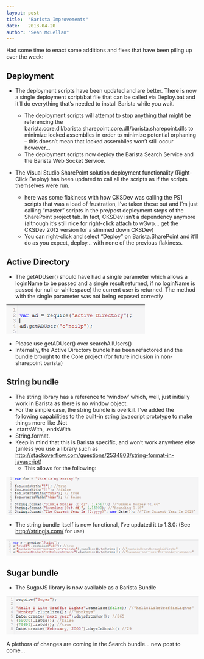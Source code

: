 ```yaml
---
layout: post
title:  "Barista Improvements"
date:   2013-04-20
author: "Sean McLellan"
---
```


Had some time to enact some additions and fixes that have been piling up over the week:
 
Deployment
---
* The deployment scripts have been updated and are better. There is now a single deployment script/bat file that can be called via Deploy.bat and it’ll do everything that’s needed to install Barista while you wait.
  * The deployment scripts will attempt to stop anything that might be referencing the barista.core.dll/barista.sharepoint.core.dll/barista.sharepoint.dlls to minimize locked assemblies in order to minimize potential orphaning – this doesn’t mean that locked assembiles won’t still occur however…
  * The deployment scripts now deploy the Barista Search Service and the Barista Web Socket Service.
 
* The Visual Studio SharePoint solution deployment functionality (Right-Click Deploy) has been updated to call all the scripts as if the scripts themselves were run.
  * here was some flakiness with how CKSDev was calling the PS1 scripts that was a load of frustration, I’ve taken these out and I’m just calling “master” scripts in the pre/post deployment steps of the SharePoint project tab. In fact, CKSDev isn’t a dependency anymore (although it’s still nice for right-click attach to w3wp… get the CKSDev 2012 version for a slimmed down CKSDev)
  * You can right-click and select “Deploy” on Barista.SharePoint and it’ll do as you expect, deploy… with none of the previous flakiness.

Active Directory
---
* The getADUser() should have had a single parameter which allows a loginName to be passed and a single result returned, if no loginName is passed (or null or whitespace) the current user is returned. The method with the single parameter was not being exposed correctly

![alt text](/img/2013-04-20-barista-improvements-01.png "getADUser()")

  * Please use getADUser(<loginName>) over searchAllUsers(<loginName>)
  * Internally, the Active Directory bundle has been refactored and the bundle brought to the Core project (for future inclusion in non-sharepoint barista)
 
String bundle
---
* The string library has a reference to ‘window’ which, well, just initially work in Barista as there is no window object.
* For the simple case, the string bundle is overkill. I’ve added the following capabilities to the built-in string javascript prototype to make things more like .Net
* .startsWith, .endsWith
* String.format.
* Keep in mind that this is Barista specific, and won’t work anywhere else (unless you use a library such as http://stackoverflow.com/questions/2534803/string-format-in-javascript)
  * This allows for the following:

![alt text](/img/2013-04-20-barista-improvements-02.png "string.format()")
 
* The string bundle itself is now functional, I’ve updated it to 1.3.0: (See http://stringjs.com/ for use)

![alt text](/img/2013-04-20-barista-improvements-03.png "string bundle")
 
Sugar bundle
---
* The SugarJS library is now available as a Barista Bundle

![alt text](/img/2013-04-20-barista-improvements-04.png "sugar bundle")
 
A plethora of changes are coming in the Search bundle… new post to come…